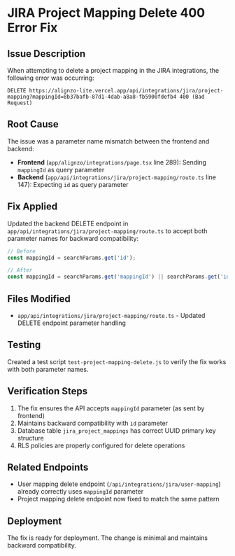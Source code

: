 # JIRA Project Mapping Delete 400 Error Fix

## Issue Description
When attempting to delete a project mapping in the JIRA integrations, the following error was occurring:

```
DELETE https://alignzo-lite.vercel.app/api/integrations/jira/project-mapping?mappingId=8b37bafb-87d1-4dab-a8a8-fb5900fdefb4 400 (Bad Request)
```

## Root Cause
The issue was a parameter name mismatch between the frontend and backend:

- **Frontend** (`app/alignzo/integrations/page.tsx` line 289): Sending `mappingId` as query parameter
- **Backend** (`app/api/integrations/jira/project-mapping/route.ts` line 147): Expecting `id` as query parameter

## Fix Applied
Updated the backend DELETE endpoint in `app/api/integrations/jira/project-mapping/route.ts` to accept both parameter names for backward compatibility:

```typescript
// Before
const mappingId = searchParams.get('id');

// After  
const mappingId = searchParams.get('mappingId') || searchParams.get('id');
```

## Files Modified
- `app/api/integrations/jira/project-mapping/route.ts` - Updated DELETE endpoint parameter handling

## Testing
Created a test script `test-project-mapping-delete.js` to verify the fix works with both parameter names.

## Verification Steps
1. The fix ensures the API accepts `mappingId` parameter (as sent by frontend)
2. Maintains backward compatibility with `id` parameter
3. Database table `jira_project_mappings` has correct UUID primary key structure
4. RLS policies are properly configured for delete operations

## Related Endpoints
- User mapping delete endpoint (`/api/integrations/jira/user-mapping`) already correctly uses `mappingId` parameter
- Project mapping delete endpoint now fixed to match the same pattern

## Deployment
The fix is ready for deployment. The change is minimal and maintains backward compatibility.
